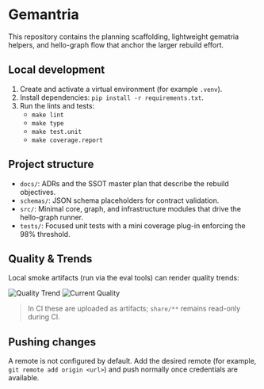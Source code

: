 # Gemantria

This repository contains the planning scaffolding, lightweight gematria helpers, and hello-graph flow that anchor the larger rebuild effort.

## Local development
1. Create and activate a virtual environment (for example `.venv`).
2. Install dependencies: `pip install -r requirements.txt`.
3. Run the lints and tests:
   - `make lint`
   - `make type`
   - `make test.unit`
   - `make coverage.report`

## Project structure
- `docs/`: ADRs and the SSOT master plan that describe the rebuild objectives.
- `schemas/`: JSON schema placeholders for contract validation.
- `src/`: Minimal core, graph, and infrastructure modules that drive the hello-graph runner.
- `tests/`: Focused unit tests with a mini coverage plug-in enforcing the 98% threshold.

## Quality & Trends

Local smoke artifacts (run via the eval tools) can render quality trends:

![Quality Trend](share/eval/badges/quality_trend.svg)
![Current Quality](share/eval/badges/quality.svg)

> In CI these are uploaded as artifacts; `share/**` remains read-only during CI.

## Pushing changes
A remote is not configured by default. Add the desired remote (for example, `git remote add origin <url>`) and push normally once credentials are available.
